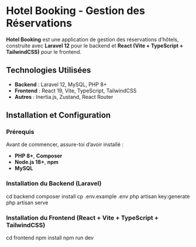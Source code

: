 # Hotel Booking - Gestion des Réservations

**Hotel Booking** est une application de gestion des réservations d’hôtels, construite avec **Laravel 12** pour le backend et **React (Vite + TypeScript + TailwindCSS)** pour le frontend.

## Technologies Utilisées

- **Backend** : Laravel 12, MySQL, PHP 8+
- **Frontend** : React 19, Vite, TypeScript, TailwindCSS
- **Autres** : Inertia.js, Zustand, React Router

## Installation et Configuration

### Prérequis

Avant de commencer, assure-toi d’avoir installé :

- **PHP 8+**, **Composer**
- **Node.js 18+**, **npm**
- **MySQL**
  
### Installation du Backend (Laravel)


cd backend
composer install
cp .env.example .env
php artisan key:generate
php artisan serve

### Installation du Frontend (React + Vite + TypeScript + TailwindCSS)

cd frontend
npm install
npm run dev
